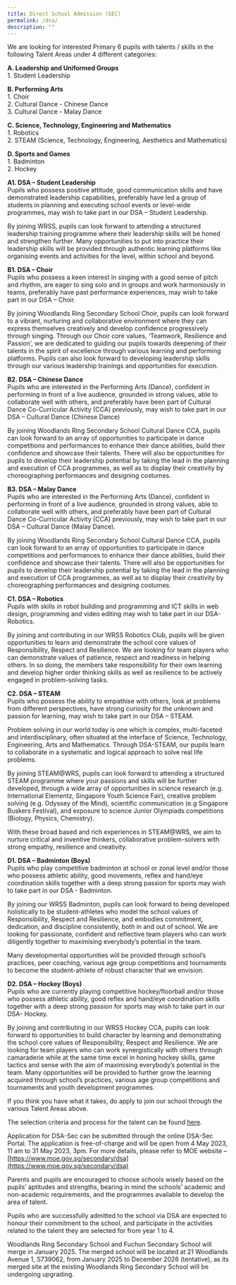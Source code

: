 ```yaml
---
title: Direct School Admission (SEC)
permalink: /dsa/
description: ""
---
```

We are looking for interested Primary 6 pupils with talents / skills in the following Talent Areas under 4 different categories:

**A. Leadership and Uniformed Groups** <br>
1\. Student Leadership

**B. Performing Arts** <br>
1\. Choir <br>
2\. Cultural Dance - Chinese Dance <br>
3\. Cultural Dance - Malay Dance

**C. Science, Technology, Engineering and Mathematics** <br>
1\. Robotics <br>
2\. STEAM (Science, Technology, Engineering, Aesthetics and Mathematics)

**D. Sports and Games** <br>
1\. Badminton <br>
2\. Hockey

**A1. DSA – Student Leadership** <br>
Pupils who possess positive attitude, good communication skills and have demonstrated leadership capabilities, preferably have led a group of students in planning and executing school events or level-wide programmes, may wish to take part in our DSA – Student Leadership.

By joining WRSS, pupils can look forward to attending a structured leadership training programme where their leadership skills will be honed and strengthen further. Many opportunities to put into practice their leadership skills will be provided through authentic learning platforms like organising events and activities for the level, within school and beyond.

**B1. DSA – Choir** <br>
Pupils who possess a keen interest in singing with a good sense of pitch and rhythm, are eager to sing solo and in groups and work harmoniously in teams, preferably have past performance experiences, may wish to take part in our DSA – Choir. 

By joining Woodlands Ring Secondary School Choir, pupils can look forward to a vibrant, nurturing and collaborative environment where they can express themselves creatively and develop confidence progressively through singing.  Through our Choir core values, ‘Teamwork, Resilience and Passion’, we are dedicated to guiding our pupils towards deepening of their talents in the spirit of excellence through various learning and performing platforms. Pupils can also look forward to developing leadership skills through our various leadership trainings and opportunities for execution.


**B2. DSA – Chinese Dance** <br>
Pupils who are interested in the Performing Arts (Dance), confident in performing in front of a live audience, grounded in strong values, able to collaborate well with others, and preferably have been part of Cultural Dance Co-Curricular Activity (CCA) previously, may wish to take part in our DSA – Cultural Dance (Chinese Dance)

By joining Woodlands Ring Secondary School Cultural Dance CCA, pupils can look forward to an array of opportunities to participate in dance competitions and performances to enhance their dance abilities, build their confidence and showcase their talents. There will also be opportunities for pupils to develop their leadership potential by taking the lead in the planning and execution of CCA programmes, as well as to display their creativity by choreographing performances and designing costumes.

**B3. DSA – Malay Dance** <br>
Pupils who are interested in the Performing Arts (Dance), confident in performing in front of a live audience, grounded in strong values, able to collaborate well with others, and preferably have been part of Cultural Dance Co-Curricular Activity (CCA) previously, may wish to take part in our DSA – Cultural Dance (Malay Dance). 

By joining Woodlands Ring Secondary School Cultural Dance CCA, pupils can look forward to an array of opportunities to participate in dance competitions and performances to enhance their dance abilities, build their confidence and showcase their talents. There will also be opportunities for pupils to develop their leadership potential by taking the lead in the planning and execution of CCA programmes, as well as to display their creativity by choreographing performances and designing costumes.

**C1. DSA – Robotics** <br>
Pupils with skills in robot building and programming and ICT skills in web design, programming and video editing may wish to take part in our DSA-Robotics.

By joining and contributing in our WRSS Robotics Club, pupils will be given opportunities to learn and demonstrate the school core values of Responsibility, Respect and Resilience. We are looking for team players who can demonstrate values of patience, respect and readiness in helping others. In so doing, the members take responsibility for their own learning and develop higher order thinking skills as well as resilience to be actively engaged in problem-solving tasks.

**C2. DSA – STEAM** <br>
Pupils who possess the ability to empathise with others, look at problems from different perspectives, have strong curiosity for the unknown and passion for learning, may wish to take part in our DSA – STEAM.

Problem solving in our world today is one which is complex, multi-faceted and interdisciplinary, often situated at the interface of Science, Technology, Engineering, Arts and Mathematics. Through DSA-STEAM, our pupils learn to collaborate in a systematic and logical approach to solve real life problems.

By joining STEAM@WRS, pupils can look forward to attending a structured STEAM programme where your passions and skills will be further developed, through a wide array of opportunities in science research (e.g. International Elementz, Singapore Youth Science Fair), creative problem solving (e.g. Odyssey of the Mind), scientific communication (e.g Singapore Buskers Festival), and exposure to science Junior Olympiads competitions (Biology, Physics, Chemistry).

With these broad based and rich experiences in STEAM@WRS, we aim to nurture critical and inventive thinkers, collaborative problem-solvers with strong empathy, resilience and creativity.

**D1. DSA – Badminton (Boys)** <br>
Pupils who play competitive badminton at school or zonal level and/or those who possess athletic ability, good movements, reflex and hand/eye coordination skills together with a deep strong passion for sports may wish to take part in our DSA - Badminton.

By joining our WRSS Badminton, pupils can look forward to being developed holistically to be student-athletes who model the school values of Responsibility, Respect and Resilience, and embodies commitment, dedication, and discipline consistently, both in and out of school. We are looking for passionate, confident and reflective team players who can work diligently together to maximising everybody’s potential in the team.

Many developmental opportunities will be provided through school’s practices, peer coaching, various age group competitions and tournaments to become the student-athlete of robust character that we envision. 

**D2. DSA – Hockey (Boys)** <br>
Pupils who are currently playing competitive hockey/floorball and/or those who possess athletic ability, good reflex and hand/eye coordination skills together with a deep strong passion for sports may wish to take part in our DSA- Hockey.

By joining and contributing in our WRSS Hockey CCA, pupils can look forward to opportunities to build character by learning and demonstrating the school core values of Responsibility, Respect and Resilience. We are looking for team players who can work synergistically with others through camaraderie while at the same time excel in honing hockey skills, game tactics and sense with the aim of maximising everybody’s potential in the team. Many opportunities will be provided to further grow the learning acquired through school’s practices, various age group competitions and tournaments and youth development programmes.

If you think you have what it takes, do apply to join our school through the various Talent Areas above. 

The selection criteria and process for the talent can be found [here](/files/dsa%20selection%20process%20and%20criteria%202023.pdf).

Application for DSA-Sec can be submitted through the online DSA-Sec Portal. The application is free-of-charge and will be open from 4 May 2023, 11 am to 31 May 2023, 3pm. For more details, please refer to MOE website – [https://www.moe.gov.sg/secondary/dsa](https://www.moe.gov.sg/secondary/dsa)

Parents and pupils are encouraged to choose schools wisely based on the pupils’ aptitudes and strengths, bearing in mind the schools’ academic and non-academic requirements, and the programmes available to develop the area of talent. 

Pupils who are successfully admitted to the school via DSA are expected to honour their commitment to the school, and participate in the activities related to the talent they are selected for from year 1 to 4. 

Woodlands Ring Secondary School and Fuchun Secondary School will merge in January 2025. The merged school will be located at 21 Woodlands Avenue 1, S739062, from January 2025 to December 2026 (tentative), as its merged site at the existing Woodlands Ring Secondary School will be undergoing upgrading.